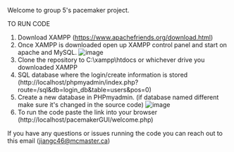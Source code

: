 Welcome to group 5's pacemaker project.

TO RUN CODE
1. Download XAMPP (https://www.apachefriends.org/download.html)
2. Once XAMPP is downloaded open up XAMPP control panel and start on apache and MySQL.
![image](https://user-images.githubusercontent.com/90339104/197549479-2e963b38-7ed0-42a5-90d6-f5f8f79e8166.png)
3. Clone the repository to C:\xampp\htdocs or whichever drive you downloaded XAMPP
4. SQL database where the login/create information is stored (http://localhost/phpmyadmin/index.php?route=/sql&db=login_db&table=users&pos=0)
5. Create a new database in PHPmyadmin. (if database named different make sure it's changed in the source code)
![image](https://user-images.githubusercontent.com/90339104/197439613-37347617-3b36-46f1-a1c6-8f455079bfa2.png)
6. To run the code paste the link into your browser (http://localhost/pacemakerGUI/welcome.php)

If you have any questions or issues running the code you can reach out to this email (jiangc46@mcmaster.ca)
